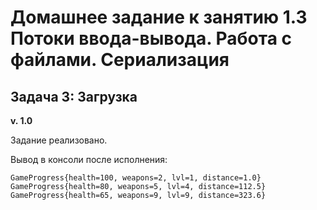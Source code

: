 # Домашнее задание к занятию 1.3 Потоки ввода-вывода. Работа с файлами. Сериализация
## Задача 3: Загрузка

**v. 1.0**

Задание реализовано.

Вывод в консоли после исполнения:

```
GameProgress{health=100, weapons=2, lvl=1, distance=1.0}
GameProgress{health=80, weapons=5, lvl=4, distance=112.5}
GameProgress{health=65, weapons=9, lvl=9, distance=323.6}
```